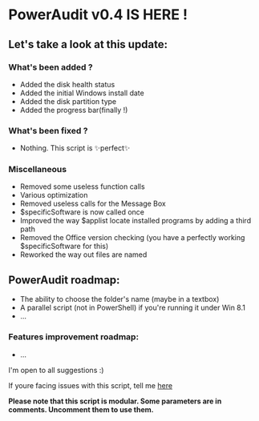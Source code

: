 # PowerAudit v0.4 IS HERE !
## Let's take a look at this update:

### What's been added ?
  - Added the disk health status
  - Added the initial Windows install date
  - Added the disk partition type
  - Added the progress bar(finally !)

### What's been fixed ?  
  - Nothing. This script is ✨perfect✨

### Miscellaneous  
  - Removed some useless function calls
  - Various optimization
  - Removed useless calls for the Message Box
  - $specificSoftware is now called once
  - Improved the way $applist locate installed programs by adding a third path
  - Removed the Office version checking (you have a perfectly working $specificSoftware for this)
  - Reworked the way out files are named


## PowerAudit roadmap:
- The ability to choose the folder's name (maybe in a textbox)
- A parallel script (not in PowerShell) if you're running it under Win 8.1
- ...

### Features improvement roadmap:
- ...

I'm open to all suggestions :)

If youre facing issues with this script, tell me [here](https://github.com/Yelodress/PowerShell-Audit-Tool/issues)

**Please note that this script is modular. Some parameters are in comments. Uncomment them to use them.**
